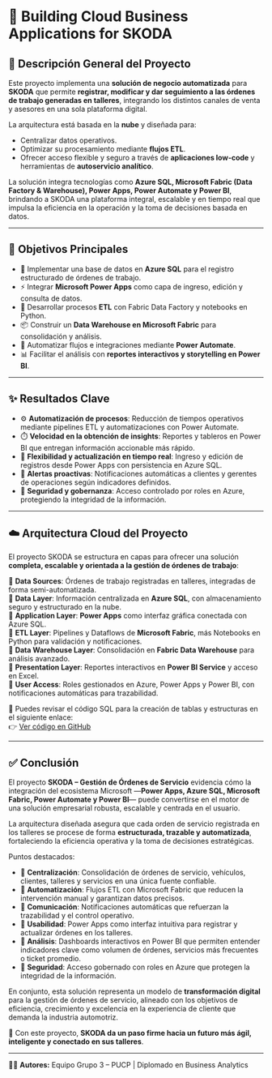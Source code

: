 # 🚀 Building Cloud Business Applications for SKODA  

## 📌 Descripción General del Proyecto  
Este proyecto implementa una **solución de negocio automatizada** para **SKODA** que permite **registrar, modificar y dar seguimiento a las órdenes de trabajo generadas en talleres**, integrando los distintos canales de venta y asesores en una sola plataforma digital.  

La arquitectura está basada en la **nube** y diseñada para:  
- Centralizar datos operativos.  
- Optimizar su procesamiento mediante **flujos ETL**.  
- Ofrecer acceso flexible y seguro a través de **aplicaciones low-code** y herramientas de **autoservicio analítico**.  

La solución integra tecnologías como **Azure SQL, Microsoft Fabric (Data Factory & Warehouse), Power Apps, Power Automate y Power BI**, brindando a SKODA una plataforma integral, escalable y en tiempo real que impulsa la eficiencia en la operación y la toma de decisiones basada en datos.  

---

## 🎯 Objetivos Principales  
- 🧱 Implementar una base de datos en **Azure SQL** para el registro estructurado de órdenes de trabajo.  
- ⚡ Integrar **Microsoft Power Apps** como capa de ingreso, edición y consulta de datos.  
- 🔄 Desarrollar procesos **ETL** con Fabric Data Factory y notebooks en Python.  
- 📦 Construir un **Data Warehouse en Microsoft Fabric** para consolidación y análisis.  
- 🤖 Automatizar flujos e integraciones mediante **Power Automate**.  
- 📊 Facilitar el análisis con **reportes interactivos y storytelling en Power BI**.  

---

## ✨ Resultados Clave  
- ⚙️ **Automatización de procesos**: Reducción de tiempos operativos mediante pipelines ETL y automatizaciones con Power Automate.  
- ⏱️ **Velocidad en la obtención de insights**: Reportes y tableros en Power BI que entregan información accionable más rápido.  
- 🔄 **Flexibilidad y actualización en tiempo real**: Ingreso y edición de registros desde Power Apps con persistencia en Azure SQL.  
- 🔔 **Alertas proactivas**: Notificaciones automáticas a clientes y gerentes de operaciones según indicadores definidos.  
- 🔐 **Seguridad y gobernanza**: Acceso controlado por roles en Azure, protegiendo la integridad de la información.  

---

## ☁️ Arquitectura Cloud del Proyecto  
El proyecto SKODA se estructura en capas para ofrecer una solución **completa, escalable y orientada a la gestión de órdenes de trabajo**:  

🔹 **Data Sources**: Órdenes de trabajo registradas en talleres, integradas de forma semi-automatizada.  
🔹 **Data Layer**: Información centralizada en **Azure SQL**, con almacenamiento seguro y estructurado en la nube.  
🔹 **Application Layer**: **Power Apps** como interfaz gráfica conectada con Azure SQL.  
🔹 **ETL Layer**: Pipelines y Dataflows de **Microsoft Fabric**, más Notebooks en Python para validación y notificaciones.  
🔹 **Data Warehouse Layer**: Consolidación en **Fabric Data Warehouse** para análisis avanzado.  
🔹 **Presentation Layer**: Reportes interactivos en **Power BI Service** y acceso en Excel.  
🔹 **User Access**: Roles gestionados en Azure, Power Apps y Power BI, con notificaciones automáticas para trazabilidad.  

📌 Puedes revisar el código SQL para la creación de tablas y estructuras en el siguiente enlace:  
👉 [Ver código en GitHub](https://github.com/Grupo3Pucp/ProyectoGP3)  

---

## ✅ Conclusión  
El proyecto **SKODA – Gestión de Órdenes de Servicio** evidencia cómo la integración del ecosistema Microsoft —**Power Apps, Azure SQL, Microsoft Fabric, Power Automate y Power BI**— puede convertirse en el motor de una solución empresarial robusta, escalable y centrada en el usuario.  

La arquitectura diseñada asegura que cada orden de servicio registrada en los talleres se procese de forma **estructurada, trazable y automatizada**, fortaleciendo la eficiencia operativa y la toma de decisiones estratégicas.  

Puntos destacados:  
- 📌 **Centralización**: Consolidación de órdenes de servicio, vehículos, clientes, talleres y servicios en una única fuente confiable.  
- 📌 **Automatización**: Flujos ETL con Microsoft Fabric que reducen la intervención manual y garantizan datos precisos.  
- 📌 **Comunicación**: Notificaciones automáticas que refuerzan la trazabilidad y el control operativo.  
- 📌 **Usabilidad**: Power Apps como interfaz intuitiva para registrar y actualizar órdenes en los talleres.  
- 📌 **Análisis**: Dashboards interactivos en Power BI que permiten entender indicadores clave como volumen de órdenes, servicios más frecuentes o ticket promedio.  
- 📌 **Seguridad**: Acceso gobernado con roles en Azure que protegen la integridad de la información.  

En conjunto, esta solución representa un modelo de **transformación digital** para la gestión de órdenes de servicio, alineado con los objetivos de eficiencia, crecimiento y excelencia en la experiencia de cliente que demanda la industria automotriz.  

🚗 Con este proyecto, **SKODA da un paso firme hacia un futuro más ágil, inteligente y conectado en sus talleres**.  

---

👨‍💻 **Autores:** Equipo Grupo 3 – PUCP | Diplomado en Business Analytics  
